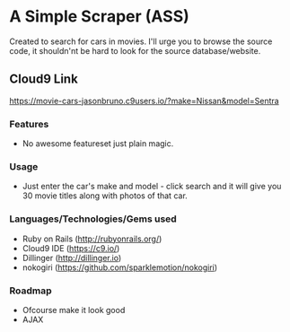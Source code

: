 # A Simple Scraper (ASS)
Created to search for cars in movies. I'll urge you to browse the source code, it shouldn'nt be hard to look for the source database/website.

## Cloud9 Link
https://movie-cars-jasonbruno.c9users.io/?make=Nissan&model=Sentra

### Features
- No awesome featureset just plain magic.

### Usage
- Just enter the car's make and model - click search and it will give you 30 movie titles along with photos of that car.

### Languages/Technologies/Gems used
- Ruby on Rails (http://rubyonrails.org/)
- Cloud9 IDE (https://c9.io/)
- Dillinger (http://dillinger.io)
- nokogiri (https://github.com/sparklemotion/nokogiri)

### Roadmap
- Ofcourse make it look good
- AJAX
